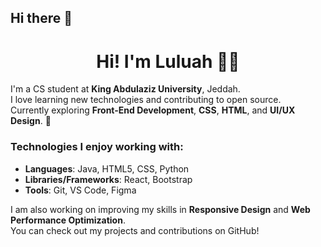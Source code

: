 ## Hi there 👋

<h1 align="center">Hi! I'm Luluah 👩‍💻</h1>

I'm a CS student at **King Abdulaziz University**, Jeddah.  
I love learning new technologies and contributing to open source.  
Currently exploring **Front-End Development**,  **CSS**, **HTML**, and **UI/UX Design**. 🌱

### Technologies I enjoy working with:
- **Languages**: Java, HTML5, CSS, Python
- **Libraries/Frameworks**: React, Bootstrap
- **Tools**: Git, VS Code, Figma

I am also working on improving my skills in **Responsive Design** and **Web Performance Optimization**.  
You can check out my projects and contributions on GitHub!
